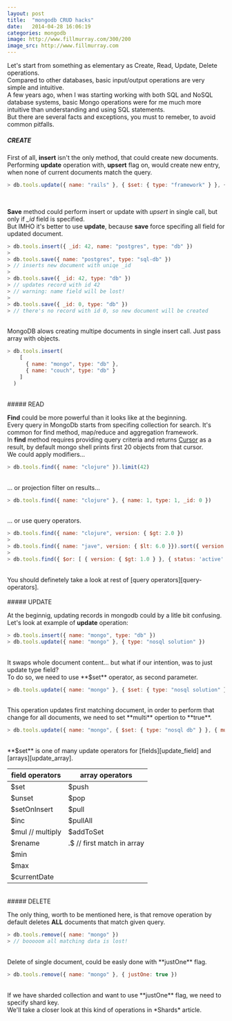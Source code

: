 ```yaml
---
layout: post
title:  "mongodb CRUD hacks"
date:   2014-04-28 16:06:19
categories: mongodb
image: http://www.fillmurray.com/300/200
image_src: http://www.fillmurray.com
---
```


Let's start from something as elementary as Create, Read, Update, Delete operations.
<br>
Compared to other databases, basic input/output operations are very simple and intuitive.
<br>
A few years ago, when I was starting working with both SQL and NoSQL database systems, basic Mongo operations were for me much more intuitive than understanding and using SQL statements.
<br>
But there are several facts and exceptions, you must to remeber, to avoid common pitfalls.


##### CREATE

First of all, **insert** isn't the only method, that could create new documents.
<br>
Performing **update** operation with, **upsert** flag on, would create new entry,
when none of current documents match the query.

```js
> db.tools.update({ name: "rails" }, { $set: { type: "framework" } }, { upsert: true })
```
<br>

**Save** method could perform insert or update with *upsert* in single call, but only if *_id* field is specified.
<br>
But IMHO it's better to use **update**, because **save** force specifing all field for updated document.

```js
> db.tools.insert({ _id: 42, name: "postgres", type: "db" })
>
> db.tools.save({ name: "postgres", type: "sql-db" })
> // inserts new document with uniqe _id
>
> db.tools.save({ _id: 42, type: "db" })
> // updates record with id 42
> // warning: name field will be lost!
>
> db.tools.save({ _id: 0, type: "db" })
> // there's no record with id 0, so new document will be created
```
<br>
MongoDB alows creating multipe documents in single insert call. Just pass array with objects.

```js
> db.tools.insert(
    [
      { name: "mongo", type: "db" },
      { name: "couch", type: "db" }
    ]
  )
```
<br>
##### READ

**Find** could be more powerful than it looks like at the beginning.
<br>
Every query in MongoDb starts from specifing collection for search. It's common for find method,
map/reduce and aggregation framework.
<br>
In **find** method requires providing query criteria and returns [Cursor][cursors] as a result, by default mongo shell prints first 20 objects from that cursor.
<br>
We could apply modifiers...

```js
> db.tools.find({ name: "clojure" }).limit(42)
```
<br>
... or projection filter on results...

```js
> db.tools.find({ name: "clojure" }, { name: 1, type: 1, _id: 0 })
```
<br>
... or use query operators.

```js
> db.tools.find({ name: "clojure", version: { $gt: 2.0 })
>
> db.tools.find({ name: "jave", version: { $lt: 6.0 }}).sort({ version: -1 })
>
> db.tools.find({ $or: [ { version: { $gt: 1.0 } }, { status: 'active' } ] })
```
<br>
You should definetely take a look at rest of [query operators][query-operators].
<br>
<br>
##### UPDATE

At the beginnig, updating records in mongodb could by a litle bit confusing.
<br>
Let's look at example of **update** operation:

```js
> db.tools.insert({ name: "mongo", type: "db" })
> db.tools.update({ name: "mongo" }, { type: "nosql solution" })
```
<br>
It swaps whole document content... but what if our intention, was
to just update type field?
<br>
To do so, we need to use **$set** operator, as second parameter.

```js
> db.tools.update({ name: "mongo" }, { $set: { type: "nosql solution" } })
```
<br>
This operation updates first matching document, in order to perform that change
for all documents, we need to set **multi** opertion to **true**.

```js
> db.tools.update({ name: "mongo", { $set: { type: "nosql db" } }, { multi: true })
```
<br>
**$set** is one of many update operators for [fields][update_field] and [arrays][update_array].

<table>
  <thead>
    <tr>
      <th> field operators </th>
      <th> array operators </th>
    </tr>
  </thead>
  <tbody>
    <tr>
      <td>$set</td>
      <td>$push</td>
    </tr>
    <tr>
      <td>$unset</td>
      <td>$pop</td>
    </tr>
    <tr>
      <td>$setOnInsert</td>
      <td>$pull</td>
    </tr>
    <tr>
      <td>$inc</td>
      <td>$pullAll</td>
    </tr>
    <tr>
      <td>$mul // multiply</td>
      <td>$addToSet</td>
    </tr>
    <tr>
      <td>$rename</td>
      <td>.$ // first match in array</td>
    </tr>
    <tr>
      <td>$min</td>
      <td></td>
    </tr>
    <tr>
      <td>$max</td>
      <td></td>
    </tr>
    <tr>
      <td>$currentDate</td>
      <td></td>
    </tr>
  </tbody>
</table>
<br>
##### DELETE

The only thing, worth to be mentioned here, is that remove operation by default
deletes **ALL** documents that match given query.

```js
> db.tools.remove({ name: "mongo" })
> // booooom all matching data is lost!
```
<br>
Delete of single document, could be easly done with **justOne** flag.

```js
> db.tools.remove({ name: "mongo" }, { justOne: true })
```
<br>
If we have sharded collection and want to use **justOne** flag,
we need to specify shard key.
<br>
We'll take a closer look at this kind of operations in
*Shards* article.

[cursors]: http://docs.mongodb.org/manual/core/cursors/
[update_field]: http://docs.mongodb.org/manual/reference/operator/update-field/
[update_array]: http://docs.mongodb.org/manual/reference/operator/update-array/
[query-operators]: http://docs.mongodb.org/manual/reference/operator/query/
